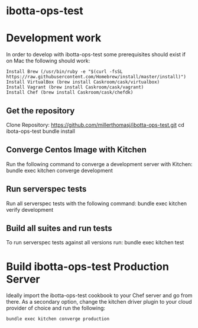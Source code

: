 # ibotta-ops-test

# Development work
In order to develop with ibotta-ops-test some prerequisites should exist if on Mac
the following should work:

    Install Brew (/usr/bin/ruby -e "$(curl -fsSL https://raw.githubusercontent.com/Homebrew/install/master/install)")
    Install VirtualBox (brew install Caskroom/cask/virtualbox)
    Install Vagrant (brew install Caskroom/cask/vagrant)
    Install Chef (brew install Caskroom/cask/chefdk)

## Get the repository
Clone Repository:
    https://github.com/millerthomasj/ibotta-ops-test.git
    cd ibota-ops-test
    bundle install

## Converge Centos Image with Kitchen
Run the following command to converge a development server with Kitchen:
    bundle exec kitchen converge development

## Run serverspec tests
Run all serverspec tests with the following command:
    bundle exec kitchen verify development

## Build all suites and run tests
To run serverspec tests against all versions run:
    bundle exec kitchen test

# Build ibotta-ops-test Production Server
Ideally import the ibotta-ops-test cookbook to your Chef server and go
from there. As a secondary option, change the kitchen driver plugin to
your cloud provider of choice and run the following:

    bundle exec kitchen converge production
